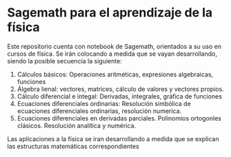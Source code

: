 # Sagemath para el aprendizaje de la física
Este repositorio cuenta con notebook de Sagemath, orientados a su uso en cursos de física. Se irán colocando a medida que se vayan desarrollando, siendo la posible secuencia la siguiente:
1. Cálculos básicos: Operaciones aritméticas, expresiones algebraicas, funciones
2. Álgebra lienal: vectores, matrices, cálculo de valores y vectores propios.
3. Cálculo diferencial e integal: Derivadas, integrales, gráfica de funciones
4. Ecuaciones diferenciales ordinarias: Resolución simbólica de ecuaciones diferenciales ordinarias, resolución numerica.
5. Ecuaciones diferenciales en derivadas parciales. Polinomios ortogonles clásicos. Resolución analítica y numérica.

Las aplicaciones a la física se iran desarrollando a medida que se explican las estructuras matemáticas correspondientes

